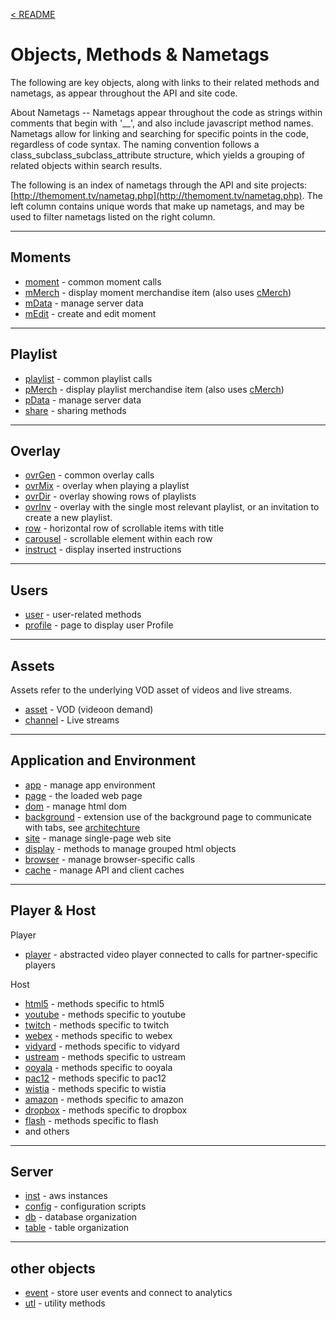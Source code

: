 <a name="top"></a>
[< README](/README.md#top)

# Objects, Methods & Nametags

The following are key objects, along with links to their related methods and nametags, as appear throughout the API and site code.

About Nametags -- Nametags appear throughout the code as strings within comments that begin with '__', and also include javascript method names.  Nametags allow for linking and searching for specific points in the code, regardless of code syntax. The naming convention follows a class_subclass_subclass_attribute structure, which yields a grouping of related objects within search results.

The following is an index of nametags through the API and site projects: [http://themoment.tv/nametag.php](http://themoment.tv/nametag.php). The left column contains unique words that make up nametags, and may be used to filter nametags listed on the right column.

------------------------------------------------
<a name="moment_object"></a>
## Moments

- [moment](http://themoment.tv/nametag.php#moment) - common moment calls
- [mMerch](http://themoment.tv/nametag.php#mMerch) - display moment merchandise item (also uses [cMerch](http://themoment.tv/nametag.php#cMerch))
- [mData](http://themoment.tv/nametag.php#mData) - manage server data
- [mEdit](http://themoment.tv/nametag.php#mEdit) - create and edit moment

------------------------------------------------
<a name="playlist_object"></a>
## Playlist

- [playlist](http://themoment.tv/nametag.php#playlist) - common playlist calls
- [pMerch](http://themoment.tv/nametag.php#pMerch) - display playlist merchandise item (also uses [cMerch](http://themoment.tv/nametag.php#cMerch))
- [pData](http://themoment.tv/nametag.php#pData) - manage server data
- [share](http://themoment.tv/nametag.php#share) - sharing methods

------------------------------------------------
<a name="ovr_object"></a>
## Overlay

- [ovrGen](http://themoment.tv/nametag.php#ovrGen) - common overlay calls
- [ovrMix](http://themoment.tv/nametag.php#ovrMix) - overlay when playing a playlist
- [ovrDir](http://themoment.tv/nametag.php#ovrDir) - overlay showing rows of playlists
- [ovrInv](http://themoment.tv/nametag.php#ovrInv) - overlay with the single most relevant playlist, or an invitation to create a new playlist.
- [row](http://themoment.tv/nametag.php#row) - horizontal row of scrollable items with title
- [carousel](http://themoment.tv/nametag.php#carousel) - scrollable element within each row
- [instruct](http://themoment.tv/nametag.php#instruct) - display inserted instructions

------------------------------------------------
<a name="user_object"></a>
## Users

- [user](http://themoment.tv/nametag.php#User) - user-related methods
- [profile](http://themoment.tv/nametag.php#Profile) - page to display user Profile

------------------------------------------------
<a name="asset_object"></a>
## Assets

Assets refer to the underlying VOD asset of videos and live streams.

- [asset](http://themoment.tv/nametag.php#asset) - VOD (videoon demand)
- [channel](http://themoment.tv/nametag.php#channel) - Live streams

------------------------------------------------
<a name="app_object"></a>
<a name="env_object"></a>
## Application and Environment

- [app](http://themoment.tv/nametag.php#app) - manage app environment
- [page](http://themoment.tv/nametag.php#page) - the loaded web page
- [dom](http://themoment.tv/nametag.php#dom) - manage html dom
- [background](http://themoment.tv/nametag.php#background) - extension use of the background page to communicate with tabs, see [architechture](https://docs.google.com/presentation/d/1z0I-z-dU2qau-QqZyoPZgPbHE68rgtEcpwzHcQTbs1s/edit#slide=id.g24cf0a1029_0_3)
- [site](http://themoment.tv/nametag.php#site) - manage single-page web site
- [display](http://themoment.tv/nametag.php#display) - methods to manage grouped html objects
- [browser](http://themoment.tv/nametag.php#browser) - manage browser-specific calls
- [cache](http://themoment.tv/nametag.php#cache) - manage API and client caches

------------------------------------------------
<a name="player_object"></a>
<a name="host_object"></a>
## Player & Host

Player
- [player](http://themoment.tv/nametag.php#player) - abstracted video player connected to calls for partner-specific players

Host
- [html5](http://themoment.tv/nametag.php#html5) - methods specific to html5
- [youtube](http://themoment.tv/nametag.php#youtube) - methods specific to youtube
- [twitch](http://themoment.tv/nametag.php#twitch)   - methods specific to twitch
- [webex](http://themoment.tv/nametag.php#webex)     - methods specific to webex
- [vidyard](http://themoment.tv/nametag.php#vidyard) - methods specific to vidyard
- [ustream](http://themoment.tv/nametag.php#ustream) - methods specific to ustream
- [ooyala](http://themoment.tv/nametag.php#ooyala) - methods specific to ooyala
- [pac12](http://themoment.tv/nametag.php#pac12) - methods specific to pac12
- [wistia](http://themoment.tv/nametag.php#wistia) - methods specific to wistia
- [amazon](http://themoment.tv/nametag.php#amazon) - methods specific to amazon
- [dropbox](http://themoment.tv/nametag.php#dropbox) - methods specific to dropbox
- [flash](http://themoment.tv/nametag.php#flash) - methods specific to flash
- and others

------------------------------------------------
<a name="backend_object"></a>
## Server

- [inst](http://themoment.tv/nametag.php#inst) - aws instances
- [config](http://themoment.tv/nametag.php#conf) - configuration scripts
- [db](http://themoment.tv/nametag.php#db) - database organization
- [table](http://themoment.tv/nametag.php#table) - table organization

------------------------------------------------
<a name="other_object"></a>
## other objects

- [event](http://themoment.tv/nametag.php#event) - store user events and connect to analytics
- [utl](http://themoment.tv/nametag.php#utl) - utility methods
